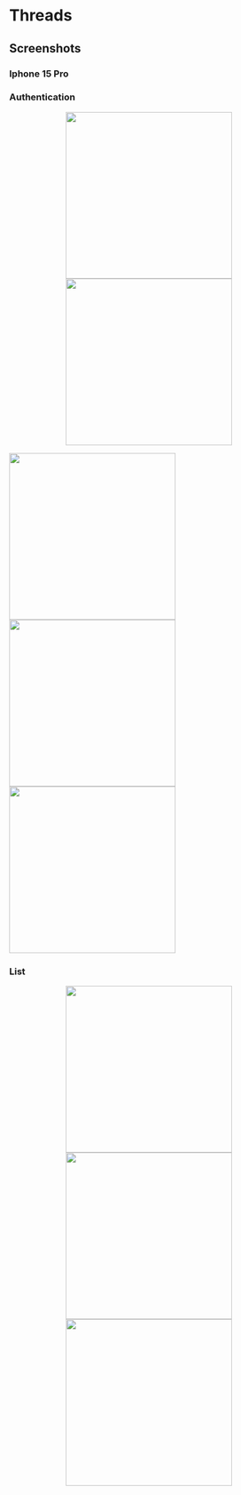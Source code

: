 # Threads

## Screenshots

### Iphone 15 Pro

### Authentication
<p align="center">
  <img src="[Login](https://github.com/user-attachments/assets/5e749ca6-ba6b-4801-863d-8ba6b298ed81)" width="300">
  <img src="[Register](https://github.com/user-attachments/assets/011d4272-5af7-4e26-bf3c-64d8b2f0acf4))" width="300">
</p>

</p>  
  <img src="https://github.com/user-attachments/assets/64161ed7-1c79-4f0a-9100-e347810d6104" width="300">
  <img src="https://github.com/user-attachments/assets/1d420933-b7fd-4497-b0b8-fdde2e8e842f" width="300">
  <img src="https://github.com/user-attachments/assets/6509e4c2-b58f-4864-8d92-edc8372936e9" width="300">
</p>

### List
<p align="center">
  <img src="https://github.com/user-attachments/assets/6fc14b10-e388-4c8d-9e84-4ccebb1573a5" width="300">
  <img src="https://github.com/user-attachments/assets/de77d2a3-d137-494b-b3f4-9fb1930ac94f" width="300">
  <img src="https://github.com/user-attachments/assets/380532df-5342-4e67-b3ff-cb858e044987" width="300">
</p>
